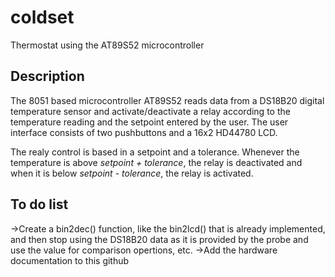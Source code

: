 # coldset
Thermostat using the AT89S52 microcontroller

## Description
The 8051 based microcontroller AT89S52 reads data from a DS18B20 digital temperature sensor and activate/deactivate a relay according to the temperature reading and the setpoint entered by the user. The user interface consists of two pushbuttons and a 16x2 HD44780 LCD.

The realy control is based in a setpoint and a tolerance. Whenever the temperature is above *setpoint + tolerance*, the relay is deactivated and when it is below *setpoint - tolerance*, the relay is activated.

## To do list
&rarr;Create a bin2dec() function, like the bin2lcd() that is already implemented, and then stop using the DS18B20 data
as it is provided by the probe and use the value for comparison opertions, etc.
&rarr;Add the hardware documentation to this github
